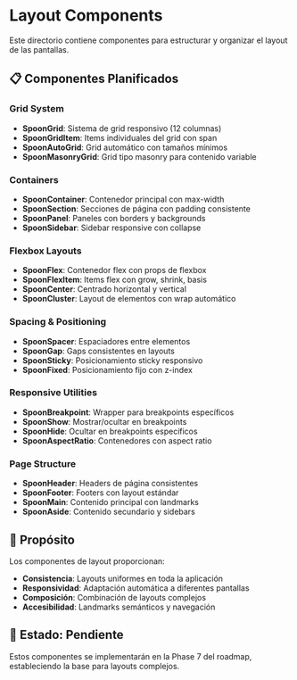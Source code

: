 # Layout Components

Este directorio contiene componentes para estructurar y organizar el layout de las pantallas.

## 📋 Componentes Planificados

### Grid System
- **SpoonGrid**: Sistema de grid responsivo (12 columnas)
- **SpoonGridItem**: Items individuales del grid con span
- **SpoonAutoGrid**: Grid automático con tamaños mínimos
- **SpoonMasonryGrid**: Grid tipo masonry para contenido variable

### Containers
- **SpoonContainer**: Contenedor principal con max-width
- **SpoonSection**: Secciones de página con padding consistente
- **SpoonPanel**: Paneles con borders y backgrounds
- **SpoonSidebar**: Sidebar responsive con collapse

### Flexbox Layouts
- **SpoonFlex**: Contenedor flex con props de flexbox
- **SpoonFlexItem**: Items flex con grow, shrink, basis
- **SpoonCenter**: Centrado horizontal y vertical
- **SpoonCluster**: Layout de elementos con wrap automático

### Spacing & Positioning
- **SpoonSpacer**: Espaciadores entre elementos
- **SpoonGap**: Gaps consistentes en layouts
- **SpoonSticky**: Posicionamiento sticky responsivo
- **SpoonFixed**: Posicionamiento fijo con z-index

### Responsive Utilities
- **SpoonBreakpoint**: Wrapper para breakpoints específicos
- **SpoonShow**: Mostrar/ocultar en breakpoints
- **SpoonHide**: Ocultar en breakpoints específicos
- **SpoonAspectRatio**: Contenedores con aspect ratio

### Page Structure
- **SpoonHeader**: Headers de página consistentes
- **SpoonFooter**: Footers con layout estándar
- **SpoonMain**: Contenido principal con landmarks
- **SpoonAside**: Contenido secundario y sidebars

## 🎯 Propósito

Los componentes de layout proporcionan:

- **Consistencia**: Layouts uniformes en toda la aplicación
- **Responsividad**: Adaptación automática a diferentes pantallas
- **Composición**: Combinación de layouts complejos
- **Accesibilidad**: Landmarks semánticos y navegación

## 📅 Estado: Pendiente

Estos componentes se implementarán en la Phase 7 del roadmap, estableciendo la base para layouts complejos.
